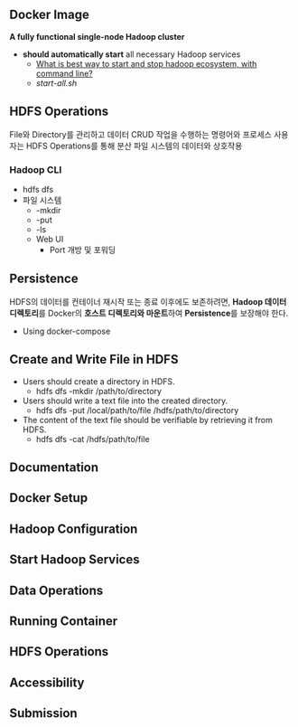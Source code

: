 ## Docker Image
**A fully functional single-node Hadoop cluster**
- **should automatically start** all necessary Hadoop services
	- [What is best way to start and stop hadoop ecosystem, with command line?](https://stackoverflow.com/questions/17569423/what-is-best-way-to-start-and-stop-hadoop-ecosystem-with-command-line)
	- *start-all.sh*
## HDFS Operations
File와 Directory를 관리하고 데이터 CRUD 작업을 수행하는 명령어와 프로세스
사용자는 HDFS Operations를 통해 분산 파일 시스템의 데이터와 상호작용
### Hadoop CLI
- hdfs dfs
- 파일 시스템
	- -mkdir
	- -put
	- -ls
	- Web UI
		- Port 개방 및 포워딩
## Persistence
HDFS의 데이터를 컨테이너 재시작 또는 종료 이후에도 보존하려면, **Hadoop 데이터 디렉토리**를 Docker의 **호스트 디렉토리와 마운트**하여 **Persistence**를 보장해야 한다.
- Using docker-compose
## Create and Write File in HDFS
- Users should create a directory in HDFS.
	- hdfs dfs -mkdir /path/to/directory
- Users should write a text file into the created directory.
	- hdfs dfs -put /local/path/to/file /hdfs/path/to/directory
- The content of the text file should be verifiable by retrieving it from HDFS.
	- hdfs dfs -cat /hdfs/path/to/file
## Documentation
## Docker Setup
## Hadoop Configuration
## Start Hadoop Services
## Data Operations
## Running Container
## HDFS Operations
## Accessibility
## Submission
